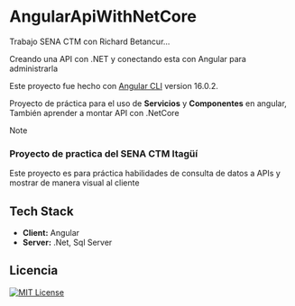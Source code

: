 # AngularApiWithNetCore


Trabajo SENA CTM con Richard Betancur... 

Creando una API con .NET y conectando esta con Angular para administrarla

Este proyecto fue hecho con [Angular CLI](https://github.com/angular/angular-cli) version 16.0.2.


Proyecto de práctica para el uso de **Servicios** y **Componentes** en angular, También aprender a montar API con .NetCore

> [!Note]
> ### Proyecto de practica del SENA CTM Itagüí
> Este proyecto es para práctica habilidades de consulta de datos a APIs y mostrar de manera visual al cliente


## Tech Stack

- **Client:** Angular
- **Server:** .Net, Sql Server



## Licencia


[![MIT License](https://img.shields.io/badge/License-MIT-green.svg)](https://choosealicense.com/licenses/mit/)

 
